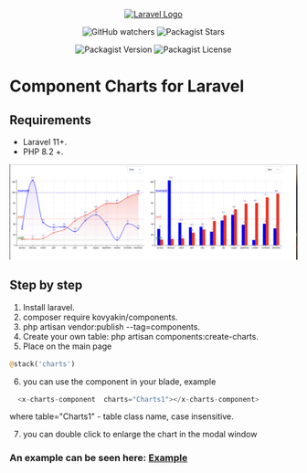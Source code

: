 <p align="center"><a href="https://laravel.com" target="_blank"><img src="https://raw.githubusercontent.com/laravel/art/master/logo-lockup/5%20SVG/2%20CMYK/1%20Full%20Color/laravel-logolockup-cmyk-red.svg" width="400" alt="Laravel Logo"></a></p>

<p align="center">

<div style="text-align: center;">

![GitHub watchers](https://img.shields.io/github/watchers/kovyakin/components)
![Packagist Stars](https://img.shields.io/packagist/stars/kovyakin/components)

![Packagist Version](https://img.shields.io/packagist/v/kovyakin/components)
![Packagist License](https://img.shields.io/packagist/l/kovyakin/components)

</div>

# Component Charts for Laravel

## Requirements

- Laravel 11+.
- PHP 8.2 +.

<img src="https://github.com/kovyakin/components/blob/master/src/docs/images_charts/1.png" alt="image">

## Step by step

1. Install laravel.
2. composer require kovyakin/components.
3. php artisan vendor:publish --tag=components.
4. Create your own table: php artisan components:create-charts.
5. Place on the main page

```php
@stack('charts')
```
6. you can use the component in your blade, example

```php
  <x-charts-component  charts="Charts1"></x-charts-component>
```
where table="Charts1" - table class name, case insensitive.

7. you can double click to enlarge the chart in the modal window

### An example can be seen here: [Example](https://github.com/kovyakin/charts)